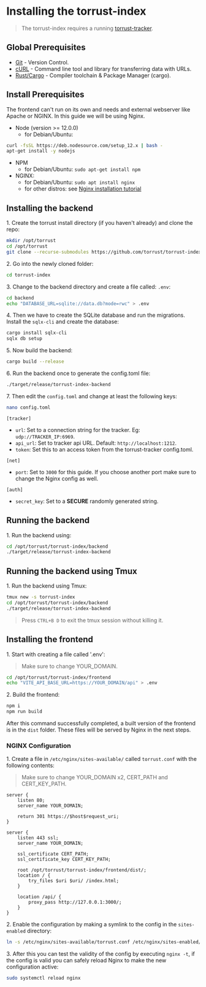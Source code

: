 # Installing the torrust-index
> The torrust-index requires a running [torrust-tracker](https://torrust.com/torrust-tracker/install/).

## Global Prerequisites
- [Git](https://git-scm.com) - Version Control.
- [cURL](https://curl.se/) - Command line tool and library for transferring data with URLs.
- [Rust/Cargo](https://www.rust-lang.org/) - Compiler toolchain & Package Manager (cargo).

## Install Prerequisites
The frontend can't run on its own and needs and external webserver like Apache or NGINX.
In this guide we will be using Nginx.

* Node (version >= 12.0.0)
    * for Debian/Ubuntu:
```bash
curl -fsSL https://deb.nodesource.com/setup_12.x | bash -
apt-get install -y nodejs
```
* NPM
    * for Debian/Ubuntu: ```sudo apt-get install npm```
* NGINX:
    * for Debian/Ubuntu: ```sudo apt install nginx```
    * for other distros: see [Nginx installation tutorial](https://www.nginx.com/resources/wiki/start/topics/tutorials/install/)


## Installing the backend
1\. Create the torrust install directory (if you haven't already) and clone the repo:
```bash
mkdir /opt/torrust
cd /opt/torrust
git clone --recurse-submodules https://github.com/torrust/torrust-index.git
```

2\. Go into the newly cloned folder:
```bash
cd torrust-index
```

3\. Change to the backend directory and create a file called: `.env`:
```bash
cd backend
echo "DATABASE_URL=sqlite://data.db?mode=rwc" > .env
```

4\. Then we have to create the SQLite database and run the migrations. Install the `sqlx-cli` and create the database:
```bash
cargo install sqlx-cli
sqlx db setup
```

5\. Now build the backend:
```bash
cargo build --release
```

6\. Run the backend once to generate the config.toml file:
```bash
./target/release/torrust-index-backend
```

7\. Then edit the `config.toml` and change at least the following keys:
```bash
nano config.toml
```

`[tracker]`

- `url`: Set to a connection string for the tracker. Eg: `udp://TRACKER_IP:6969`.
- `api_url`: Set to tracker api URL. Default: `http://localhost:1212`.
- `token`: Set this to an access token from the torrust-tracker config.toml.

`[net]`

- `port`: Set to `3000` for this guide. If you choose another port make sure to change the Nginx config as well.

`[auth]`

- `secret_key`: Set to a __SECURE__ randomly generated string.

## Running the backend
1\. Run the backend using:
```bash
cd /opt/torrust/torrust-index/backend
./target/release/torrust-index-backend
```

## Running the backend using Tmux
1\. Run the backend using Tmux:
```bash
tmux new -s torrust-index
cd /opt/torrust/torrust-index/backend
./target/release/torrust-index-backend
```
> Press `CTRL+B D` to exit the tmux session without killing it.

## Installing the frontend
1\. Start with creating a file called '.env':
> Make sure to change YOUR_DOMAIN.
```bash
cd /opt/torrust/torrust-index/frontend
echo "VITE_API_BASE_URL=https://YOUR_DOMAIN/api" > .env
```

2\. Build the frontend:
```bash
npm i
npm run build
```
After this command successfully completed, a built version of the frontend is in the `dist` folder.
These files will be served by Nginx in the next steps.

### NGINX Configuration
1\. Create a file in `/etc/nginx/sites-available/` called `torrust.conf` with the following contents:
> Make sure to change YOUR_DOMAIN x2, CERT_PATH and CERT_KEY_PATH.
```nginx
server {
    listen 80;
    server_name YOUR_DOMAIN;
    
    return 301 https://$host$request_uri;
}

server {
    listen 443 ssl;
    server_name YOUR_DOMAIN;
    
    ssl_certificate CERT_PATH;
    ssl_certificate_key CERT_KEY_PATH;

    root /opt/torrust/torrust-index/frontend/dist/;
    location / {
        try_files $uri $uri/ /index.html;
    }
    
    location /api/ {
        proxy_pass http://127.0.0.1:3000/;
    }
}
```

2\. Enable the configuration by making a symlink to the config in the `sites-enabled` directory:
```bash
ln -s /etc/nginx/sites-available/torrust.conf /etc/nginx/sites-enabled/
```

3\. After this you can test the validity of the config by executing `nginx -t`,
if the config is valid you can safely reload Nginx to make the new configuration active:
```bash
sudo systemctl reload nginx
```
